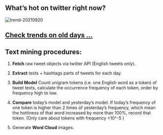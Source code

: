 ## What’s hot on twitter right now?

![trend-20210920][wordcloud]

[wordcloud]: https://raw.githubusercontent.com/xdqc/tweet-trend-everyday/master/word-cloud/trend-20210920.png?token=AF5V4P7ADR6KQBZ4CEDTNIK6AXRMU "trend-20210920"

## [Check trends on old days ...](https://github.com/xdqc/tweet-trend-everyday/tree/master/word-cloud)

## Text mining procedures:

1. **Fetch** raw tweet objects via twitter API (English tweets only).

2. **Extract** texts + hashtags parts of tweets for each day.

3. **Build Model** Count unigram tokens (i.e. one English word as a token) of tweet texts, calculate the occurrence frequency of each token, order by frequency high to low.

4. **Compare** today’s model and yesterday’s model. If today’s frequency of one token is higher than 2 times of yesterday’s frequency, which mean the hottiness of that word increased by more than 100%, record that token. (Only care about tokens with frequency >10^-5 )

5. Generate **Word Cloud** images.
